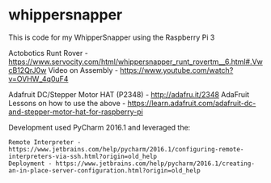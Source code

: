 # whippersnapper
This is code for my WhipperSnapper using the Raspberry Pi 3

Actobotics Runt Rover - https://www.servocity.com/html/whippersnapper_runt_rovertm__6.html#.VwcB12QrJ0w
Video on Assembly - https://www.youtube.com/watch?v=OVHW_4q0uF4

Adafruit DC/Stepper Motor HAT (P2348) - http://adafru.it/2348
AdaFruit Lessons on how to use the above - https://learn.adafruit.com/adafruit-dc-and-stepper-motor-hat-for-raspberry-pi

Development used PyCharm 2016.1 and leveraged the:

    Remote Interpreter - https://www.jetbrains.com/help/pycharm/2016.1/configuring-remote-interpreters-via-ssh.html?origin=old_help
    Deployment - https://www.jetbrains.com/help/pycharm/2016.1/creating-an-in-place-server-configuration.html?origin=old_help

